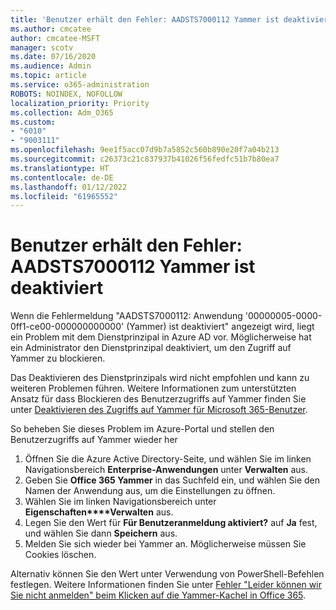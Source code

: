 ```yaml
---
title: 'Benutzer erhält den Fehler: AADSTS7000112 Yammer ist deaktiviert'
ms.author: cmcatee
author: cmcatee-MSFT
manager: scotv
ms.date: 07/16/2020
ms.audience: Admin
ms.topic: article
ms.service: o365-administration
ROBOTS: NOINDEX, NOFOLLOW
localization_priority: Priority
ms.collection: Adm_O365
ms.custom:
- "6010"
- "9003111"
ms.openlocfilehash: 9ee1f5acc07d9b7a5852c560b890e20f7a04b213
ms.sourcegitcommit: c26373c21c837937b41026f56fedfc51b7b80ea7
ms.translationtype: HT
ms.contentlocale: de-DE
ms.lasthandoff: 01/12/2022
ms.locfileid: "61965552"
---
```

# <a name="user-receives-error-aadsts7000112-yammer-is-disabled"></a>Benutzer erhält den Fehler: AADSTS7000112 Yammer ist deaktiviert

Wenn die Fehlermeldung "AADSTS7000112: Anwendung '00000005-0000-0ff1-ce00-000000000000' (Yammer) ist deaktiviert" angezeigt wird, liegt ein Problem mit dem Dienstprinzipal in Azure AD vor. Möglicherweise hat ein Administrator den Dienstprinzipal deaktiviert, um den Zugriff auf Yammer zu blockieren.

Das Deaktivieren des Dienstprinzipals wird nicht empfohlen und kann zu weiteren Problemen führen. Weitere Informationen zum unterstützten Ansatz für dass Blockieren des Benutzerzugriffs auf Yammer finden Sie unter [Deaktivieren des Zugriffs auf Yammer für Microsoft 365-Benutzer](https://docs.microsoft.com/yammer/manage-yammer-users/turn-off-user-access).  

So beheben Sie dieses Problem im Azure-Portal und stellen den Benutzerzugriffs auf Yammer wieder her

1.  Öffnen Sie die Azure Active Directory-Seite, und wählen Sie im linken Navigationsbereich **Enterprise-Anwendungen** unter **Verwalten** aus.
3.  Geben Sie **Office 365 Yammer** in das Suchfeld ein, und wählen Sie den Namen der Anwendung aus, um die Einstellungen zu öffnen.
4.  Wählen Sie im linken Navigationsbereich unter **Eigenschaften****Verwalten** aus.
5.  Legen Sie den Wert für **Für Benutzeranmeldung aktiviert?** auf **Ja** fest, und wählen Sie dann **Speichern** aus.
6.  Melden Sie sich wieder bei Yammer an. Möglicherweise müssen Sie Cookies löschen.

Alternativ können Sie den Wert unter Verwendung von PowerShell-Befehlen festlegen. Weitere Informationen finden Sie unter [Fehler "Leider können wir Sie nicht anmelden" beim Klicken auf die Yammer-Kachel in Office 365](https://docs.microsoft.com/yammer/troubleshoot-problems/error-when-click-the-yammer-tile-in-office-365). 